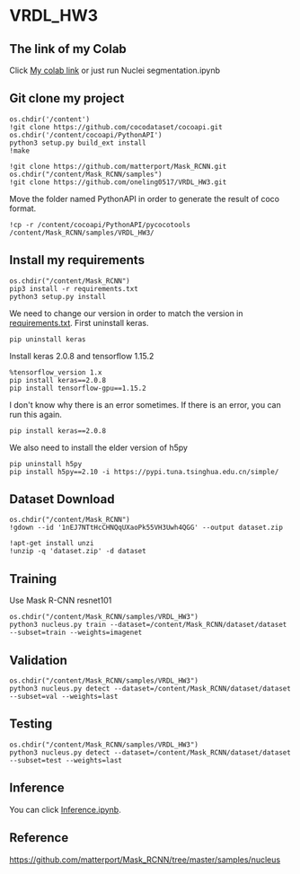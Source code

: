 # VRDL_HW3

## The link of my Colab

Click [My colab link](https://colab.research.google.com/drive/11Xs7121Fi7WiNWwiuSN_79oTtH0XLhAu?usp=sharing) or just run Nuclei segmentation.ipynb

## Git clone my project
```
os.chdir('/content')
!git clone https://github.com/cocodataset/cocoapi.git
os.chdir('/content/cocoapi/PythonAPI')
python3 setup.py build_ext install
!make
```
```
!git clone https://github.com/matterport/Mask_RCNN.git
os.chdir("/content/Mask_RCNN/samples")
!git clone https://github.com/oneling0517/VRDL_HW3.git
```
Move the folder named PythonAPI in order to generate the result of coco format.
```
!cp -r /content/cocoapi/PythonAPI/pycocotools /content/Mask_RCNN/samples/VRDL_HW3/
```

## Install my requirements
```
os.chdir("/content/Mask_RCNN")
pip3 install -r requirements.txt
python3 setup.py install
```
We need to change our version in order to match the version in [requirements.txt](https://github.com/matterport/Mask_RCNN/blob/master/requirements.txt).
First uninstall keras.
```
pip uninstall keras
```
Install keras 2.0.8 and tensorflow 1.15.2
```
%tensorflow_version 1.x
pip install keras==2.0.8
pip install tensorflow-gpu==1.15.2
```
I don't know why there is an error sometimes. If there is an error, you can run this again.
```
pip install keras==2.0.8
```
We also need to install the elder version of h5py
```
pip uninstall h5py
pip install h5py==2.10 -i https://pypi.tuna.tsinghua.edu.cn/simple/
```
## Dataset Download
```
os.chdir("/content/Mask_RCNN")
!gdown --id '1nEJ7NTtHcCHNQqUXaoPk55VH3Uwh4QGG' --output dataset.zip

!apt-get install unzi
!unzip -q 'dataset.zip' -d dataset
```

## Training
Use Mask R-CNN resnet101
```
os.chdir("/content/Mask_RCNN/samples/VRDL_HW3")
python3 nucleus.py train --dataset=/content/Mask_RCNN/dataset/dataset --subset=train --weights=imagenet
```

## Validation
```
os.chdir("/content/Mask_RCNN/samples/VRDL_HW3")
python3 nucleus.py detect --dataset=/content/Mask_RCNN/dataset/dataset --subset=val --weights=last
```

## Testing
```
os.chdir("/content/Mask_RCNN/samples/VRDL_HW3")
python3 nucleus.py detect --dataset=/content/Mask_RCNN/dataset/dataset --subset=test --weights=last
```

## Inference

You can click [Inference.ipynb](https://colab.research.google.com/drive/13vLcOs_x6R_ALSdEjlYYxuOcER0Xr-gd?usp=sharing).

## Reference
https://github.com/matterport/Mask_RCNN/tree/master/samples/nucleus
